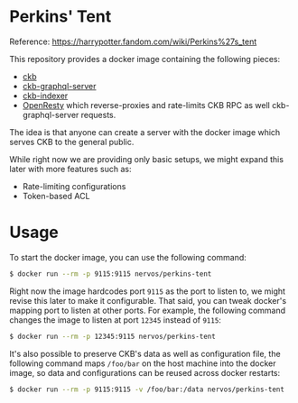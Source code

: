 Perkins' Tent
=============

Reference: https://harrypotter.fandom.com/wiki/Perkins%27s_tent

This repository provides a docker image containing the following pieces:

* [ckb](https://github.com/nervosnetwork/ckb)
* [ckb-graphql-server](https://github.com/xxuejie/ckb-graphql-server)
* [ckb-indexer](https://github.com/quake/ckb-indexer)
* [OpenResty](https://github.com/openresty/openresty) which reverse-proxies and rate-limits CKB RPC as well ckb-graphql-server requests.

The idea is that anyone can create a server with the docker image which serves CKB to the general public.

While right now we are providing only basic setups, we might expand this later with more features such as:

* Rate-limiting configurations
* Token-based ACL

# Usage

To start the docker image, you can use the following command:

```bash
$ docker run --rm -p 9115:9115 nervos/perkins-tent
```

Right now the image hardcodes port `9115` as the port to listen to, we might revise this later to make it configurable. That said, you can tweak docker's mapping port to listen at other ports. For example, the following command changes the image to listen at port `12345` instead of `9115`:

```bash
$ docker run --rm -p 12345:9115 nervos/perkins-tent
```

It's also possible to preserve CKB's data as well as configuration file, the following command maps `/foo/bar` on the host machine into the docker image, so data and configurations can be reused across docker restarts:

```bash
$ docker run --rm -p 9115:9115 -v /foo/bar:/data nervos/perkins-tent
```
